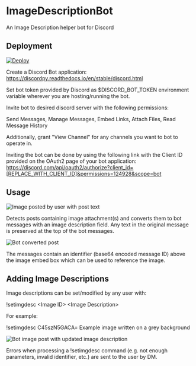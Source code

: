 # ImageDescriptionBot
An Image Description helper bot for Discord

## Deployment
[![Deploy](https://www.herokucdn.com/deploy/button.svg)](https://heroku.com/deploy?template=https://github.com/haveagr8day/ImageDescriptionBot/app.json)

Create a Discord Bot application: https://discordpy.readthedocs.io/en/stable/discord.html

Set bot token provided by Discord as $DISCORD_BOT_TOKEN environment variable wherever you are hosting/running the bot.

Invite bot to desired discord server with the following permissions:

Send Messages, Manage Messages, Embed Links, Attach Files, Read Message History

Additionally, grant "View Channel" for any channels you want to bot to operate in.

Inviting the bot can be done by using the following link with the Client ID provided on the OAuth2 page of your bot application: https://discord.com/api/oauth2/authorize?client_id=[REPLACE_WITH_CLIENT_ID]&permissions=124928&scope=bot

## Usage

![Image posted by user with post text](https://i.imgur.com/WcxoEyK.png)

Detects posts containing image attachment(s) and converts them to bot messages with an image description field. Any text in the original message is preserved at the top of the bot messages.

![Bot converted post](https://i.imgur.com/exUaNpy.png)

The messages contain an identifier (base64 encoded message ID) above the image embed box which can be used to reference the image.

## Adding Image Descriptions
Image descriptions can be set/modified by any user with:

!setimgdesc \<Image ID\> \<Image Description\>

For example:

!setimgdesc C45szN5GACA= Example image written on a grey background

![Bot image post with updated image description](https://i.imgur.com/9EaCkaA.png)

Errors when processing a !setimgdesc command (e.g. not enough parameters, invalid identifier, etc.) are sent to the user by DM.
